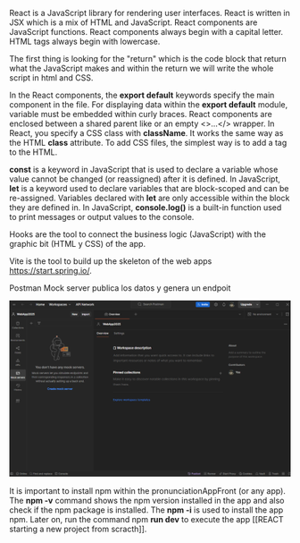 React is a JavaScript library for rendering user interfaces. React is written in JSX which is a mix of HTML and JavaScript. React components are JavaScript functions. React components always begin with a capital letter. HTML tags always begin with lowercase.

The first thing is looking for the "return" which is the code block that return what the JavaScript makes and within the return we will write the whole script in html and CSS.

In the React components, the **export default** keywords specify the main component in the file. For displaying data within the **export default** module, variable must be embedded within curly braces. React components are enclosed between a shared parent like or an empty \<\>...\</\> wrapper. In React, you specify a CSS class with **className**. It works the same way as the HTML **class** attribute. To add CSS files, the simplest way is to add a <link> tag to the HTML.

**const** is a keyword in JavaScript that is used to declare a variable whose value cannot be changed (or reassigned) after it is defined. In JavaScript, **let** is a keyword used to declare variables that are block-scoped and can be re-assigned. Variables declared with **let** are only accessible within the block they are defined in. In JavaScript, **console.log()** is a built-in function used to print messages or output values to the console.

Hooks are the tool to connect the business logic (JavaScript) with the graphic bit (HTML y CSS) of the app.

Vite is the tool to build up the skeleton of the web apps https://start.spring.io/.

Postman Mock server publica los datos y genera un endpoit

![Postman start web page](../../resources/images/Postman1.png)

It is important to install npm within the pronunciationAppFront (or any app). The **npm -v** command shows the npm version installed in the app and also check if the npm package is installed. The **npm -i** is used to install the app npm. Later on, run the command npm **run dev** to execute the app [[REACT starting a new project from scracth]].

